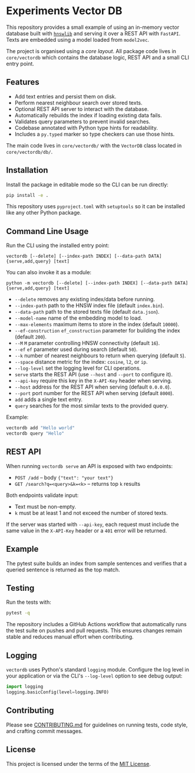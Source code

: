 # Experiments Vector DB

This repository provides a small example of using an in-memory vector
database built with [`hnswlib`](https://github.com/nmslib/hnswlib) and
serving it over a REST API with `FastAPI`.  Texts are embedded using a
model loaded from `model2vec`.

The project is organised using a *core layout*.  All package code lives
in `core/vectordb` which contains the database logic, REST API and a
small CLI entry point.

## Features

- Add text entries and persist them on disk.
- Perform nearest neighbour search over stored texts.
- Optional REST API server to interact with the database.
- Automatically rebuilds the index if loading existing data fails.
- Validates query parameters to prevent invalid searches.
- Codebase annotated with Python type hints for readability.
- Includes a `py.typed` marker so type checkers can use those hints.

The main code lives in `core/vectordb/` with the `VectorDB` class located in
`core/vectordb/db/`.

## Installation

Install the package in editable mode so the CLI can be run directly:

```bash
pip install -e .
```

This repository uses `pyproject.toml` with `setuptools` so it can be installed
like any other Python package.

## Command Line Usage

Run the CLI using the installed entry point:

```
vectordb [--delete] [--index-path INDEX] [--data-path DATA] {serve,add,query} [text]
```

You can also invoke it as a module:

```
python -m vectordb [--delete] [--index-path INDEX] [--data-path DATA] {serve,add,query} [text]
```

- `--delete` removes any existing index/data before running.
- `--index-path` path to the HNSW index file (default `index.bin`).
- `--data-path` path to the stored texts file (default `data.json`).
- `--model-name` name of the embedding model to load.
- `--max-elements` maximum items to store in the index (default `10000`).
- `--ef-construction` `ef_construction` parameter for building the index (default `200`).
- `--M` `M` parameter controlling HNSW connectivity (default `16`).
- `--ef` `ef` parameter used during search (default `50`).
- `--k` number of nearest neighbours to return when querying (default `5`).
- `--space` distance metric for the index: `cosine`, `l2`, or `ip`.
- `--log-level` set the logging level for CLI operations.
- `serve` starts the REST API (use `--host` and `--port` to configure it).
- `--api-key` require this key in the `X-API-Key` header when serving.
- `--host` address for the REST API when serving (default `0.0.0.0`).
- `--port` port number for the REST API when serving (default `8000`).
- `add` adds a single text entry.
- `query` searches for the most similar texts to the provided query.

Example:

```bash
vectordb add "Hello world"
vectordb query "Hello"
```

## REST API

When running `vectordb serve` an API is exposed with two endpoints:

- `POST /add` – body `{"text": "your text"}`
- `GET /search?q=<query>&k=<k>` – returns top `k` results

Both endpoints validate input:

- Text must be non-empty.
- `k` must be at least 1 and not exceed the number of stored texts.

If the server was started with `--api-key`, each request must include the same
value in the `X-API-Key` header or a `401` error will be returned.

## Example

The pytest suite builds an index from sample sentences and verifies that a queried sentence is returned as the top match.

## Testing

Run the tests with:

```bash
pytest -q
```

The repository includes a GitHub Actions workflow that automatically runs the
test suite on pushes and pull requests. This ensures changes remain stable and
reduces manual effort when contributing.

## Logging

`vectordb` uses Python's standard `logging` module. Configure the log level in
your application or via the CLI's `--log-level` option to see debug output:

```python
import logging
logging.basicConfig(level=logging.INFO)
```

## Contributing

Please see [CONTRIBUTING.md](CONTRIBUTING.md) for guidelines on running tests, code style, and crafting commit messages.


## License

This project is licensed under the terms of the [MIT License](LICENSE).

